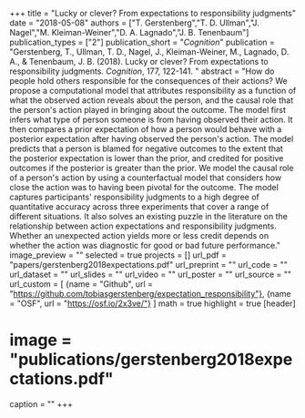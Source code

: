 +++
title = "Lucky or clever? From expectations to responsibility judgments"
date = "2018-05-08"
authors = ["T. Gerstenberg","T. D. Ullman","J. Nagel","M. Kleiman-Weiner","D. A. Lagnado","J. B. Tenenbaum"]
publication_types = ["2"]
publication_short = "_Cognition_"
publication = "Gerstenberg, T., Ullman, T. D., Nagel, J., Kleiman-Weiner, M., Lagnado, D. A., & Tenenbaum, J. B. (2018). Lucky or clever? From expectations to responsibility judgments. _Cognition_, 177, 122-141. "
abstract = "How do people hold others responsible for the consequences of their actions? We propose a computational model that attributes responsibility as a function of what the observed action reveals about the person, and the causal role that the person's action played in bringing about the outcome. The model first infers what type of person someone is from having observed their action. It then compares a prior expectation of how a person would behave with a posterior expectation after having observed the person's action. The model predicts that a person is blamed for negative outcomes to the extent that the posterior expectation is lower than the prior, and credited for positive outcomes if the posterior is greater than the prior. We model the causal role of a person's action by using a counterfactual model that considers how close the action was to having been pivotal for the outcome. The model captures participants' responsibility judgments to a high degree of quantitative accuracy across three experiments that cover a range of different situations. It also solves an existing puzzle in the literature on the relationship between action expectations and responsibility judgments. Whether an unexpected action yields more or less credit depends on whether the action was diagnostic for good or bad future performance."
image_preview = ""
selected = true
projects = []
url_pdf = "papers/gerstenberg2018expectations.pdf"
url_preprint = ""
url_code = ""
url_dataset = ""
url_slides = ""
url_video = ""
url_poster = ""
url_source = ""
url_custom = [
{name = "Github", url = "https://github.com/tobiasgerstenberg/expectation_responsibility"},
{name = "OSF", url = "https://osf.io/2x3ve/"}
]
math = true
highlight = true
[header]
# image = "publications/gerstenberg2018expectations.pdf"
caption = ""
+++


